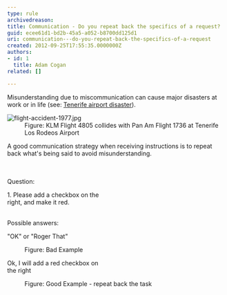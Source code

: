```yaml
---
type: rule
archivedreason: 
title: Communication - Do you repeat back the specifics of a request?
guid: ecee61d1-bd2b-45a5-a052-b8700dd125d1
uri: communication---do-you-repeat-back-the-specifics-of-a-request
created: 2012-09-25T17:55:35.0000000Z
authors:
- id: 1
  title: Adam Cogan
related: []

---
```



<p>​​​​Misunderstanding due to miscommunication can cause major disasters at work or in life (see&#58; ​<a href="https&#58;//en.wikipedia.org/wiki/Tenerife_airport_disaster" target="_blank">Tenerife airport disaster</a>).<br></p><dl class="badImage"><dt>
      <img src="/PublishingImages/flight-accident-1977.jpg" alt="flight-accident-1977.jpg" />
   </dt><dd>Figure&#58; KLM Flight 4805 collides with Pan Am Flight 1736 at Tenerife Los Rodeos Airport</dd></dl><p>​​A good communication strategy when receiving instructions is to repeat back what's being said to avoid misunderstanding.</p>
<br><excerpt class='endintro'></excerpt><br>
Question&#58;&#160; 
<div><p class="ssw15-rteElement-GreyBox" style="width&#58;45%;">1. Please add a checkbox on the right, and make it red.<br></p>&#160; 
   <div>Possible answers&#58;
      <dl class="bad"><p class="ssw15-rteElement-GreyBox" style="width&#58;45%;">&quot;OK&quot; or &quot;Roger That&quot;<br></p><dd>Figure&#58; Bad Example</dd></dl><dl class="good">
         <p class="ssw15-rteElement-GreyBox" style="width&#58;45%;">Ok, I will add a red checkbox on the right<br></p><dd>Figure&#58; Good Example - repeat back the task<br></dd></dl></div></div>


